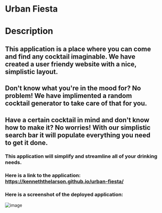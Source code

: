 # Urban Fiesta

# Description

## This application is a place where you can come and find any cocktail imaginable. We have created a user friendy website with a nice, simplistic layout.

## Don't know what you're in the mood for? No problem! We have implimented a random cocktail generator to take care of that for you. 

## Have a certain cocktail in mind and don't know how to make it? No worries! With our simplistic search bar it will populate everything you need to get it done.

### This application will simplify and streamline all of your drinking needs.

### Here is a link to the application: https://kenneththelarson.github.io/urban-fiesta/

### Here is a screenshot of the deployed application:
![image](https://user-images.githubusercontent.com/71798106/104140944-5f499600-5371-11eb-90b3-f0f4db974f83.png)

